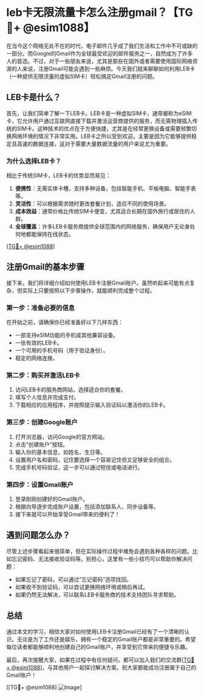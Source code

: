 # leb卡无限流量卡怎么注册gmail？【TG💪+ @esim1088】

在当今这个网络无处不在的时代，电子邮件几乎成了我们生活和工作中不可或缺的一部分。而Google的Gmail作为全球最受欢迎的邮件服务之一，自然成为了许多人的首选。不过，对于一些朋友来说，尤其是那些在国外或者需要使用国际网络资源的人来说，注册Gmail可能会遇到一些麻烦。今天我们就来聊聊如何利用LEB卡（一种提供无限流量的虚拟SIM卡）轻松搞定Gmail注册的问题。

## LEB卡是什么？

首先，让我们简单了解一下LEB卡。LEB卡是一种虚拟SIM卡，通常被称为eSIM卡，它允许用户通过互联网直接下载并激活运营商提供的服务，而无需物理插入传统的SIM卡。这种技术的优点在于方便快捷，尤其是在经常更换设备或需要频繁切换网络环境的情况下非常实用。LEB卡之所以受到欢迎，主要是因为它能够提供稳定且高速的数据连接，这对于需要大量数据流量的用户来说尤为重要。

### 为什么选择LEB卡？

相比于传统SIM卡，LEB卡的优势显而易见：

1. **便携性**：无需实体卡槽，支持多种设备，包括智能手机、平板电脑、智能手表等。
2. **灵活性**：可以根据需求随时更改套餐计划，适应不同的使用场景。
3. **成本效益**：通常价格比传统SIM卡便宜，尤其适合长期在国外旅行或居住的人群。
4. **全球覆盖**：许多LEB卡服务商提供全球范围内的网络服务，确保用户无论身处何地都能保持在线状态。

[[TG💪+ @esim1088](https://t.me/s/esim1088)]

## 注册Gmail的基本步骤

接下来，我们将详细介绍如何使用LEB卡注册Gmail账户。虽然听起来可能有点复杂，但实际上只要按照以下步骤操作，就能顺利完成整个过程。

### 第一步：准备必要的信息

在开始之前，请确保你已经准备好以下几样东西：
- 一部支持eSIM功能的手机或其他兼容设备。
- 一张有效的LEB卡。
- 一个可用的手机号码（用于验证身份）。
- 稳定的网络连接。

### 第二步：购买并激活LEB卡

1. 访问LEB卡的服务商网站，选择适合你的套餐。
2. 填写个人信息并完成支付。
3. 下载相应的应用程序，并按照提示输入验证码以激活你的LEB卡。

### 第三步：创建Google账户

1. 打开浏览器，访问Google的官方网站。
2. 点击“创建账户”按钮。
3. 输入你的基本信息，如姓名、生日等。
4. 设置用户名和密码，记住要选择一个容易记住但又足够安全的组合。
5. 完成手机号码验证，这一步可以通过短信或电话进行。

### 第四步：设置Gmail账户

1. 登录刚刚创建好的Gmail账户。
2. 根据向导逐步完成账户设置，包括添加联系人、同步设备等。
3. 接下来就可以开始享受Gmail带来的便利了！

## 遇到问题怎么办？

尽管上述步骤看起来很简单，但在实际操作过程中难免会遇到各种各样的问题。比如忘记密码、无法接收验证码等。别担心，这里有一些小技巧可以帮助你解决问题：

- 如果忘记了密码，可以通过“忘记密码”选项找回。
- 如果收不到验证码，可以尝试更换网络环境或稍后再试。
- 如果仍然无法解决，可以联系LEB卡服务商的技术支持团队寻求帮助。

## 总结

通过本文的学习，相信大家对如何使用LEB卡注册Gmail已经有了一个清晰的认识。无论是为了工作还是娱乐，拥有一个稳定的Gmail账户都是非常重要的。希望每位读者都能够顺利地创建自己的Gmail账户，并享受到它带来的便捷与乐趣。

最后，再次提醒大家，如果在过程中有任何疑问，都可以加入我们的交流群[[TG💪+ @esim1088](https://t.me/s/esim1088)]，与其他用户一起探讨解决方案。祝大家都能成功注册属于自己的Gmail账户！

[[TG💪+ @esim1088] ![Image](https://i.postimg.cc/4NQfJmqS/Snipaste-2025-05-13-00-14-12.png)]